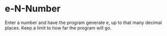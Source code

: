 # e-N-Number
Enter a number and have the program generate e, up to that many decimal places. Keep a limit to how far the program will go.
